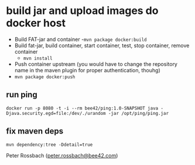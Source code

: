 
# build jar and upload images do docker host
  - Build FAT-jar and container
    -`mvn package docker:build`
  - Build fat-jar, build container, start container, test, stop container, remove container
    - `mvn install`
  - Push container upstream (you would have to change the repository name in the maven plugin for proper authentication, thouhg)
  - `mvn package docker:push`

## run ping
`docker run -p 8080 -t -i --rm bee42/ping:1.0-SNAPSHOT java -Djava.security.egd=file:/dev/./urandom -jar /opt/ping/ping.jar`

## fix maven deps
  `mvn dependency:tree -Ddetail=true`


Peter Rossbach (peter.rossbach@bee42.com)

